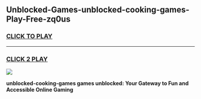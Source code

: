 
## Unblocked-Games-unblocked-cooking-games-Play-Free-zq0us
<h3>
<a href="https://premium76.site?title=unblocked-cooking-games&ref=18A">CLICK TO PLAY</a></h3>
<hr>

<h3>
<a href="https://premium76.site?title=unblocked-cooking-games&ref=18A">CLICK 2 PLAY</a>
  
</h3>

<a href="https://premium76.site?title=unblocked-cooking-games&ref=18A"><img src="https://clearcache.store/games.png"></a>


**unblocked-cooking-games games unblocked: Your Gateway to Fun and Accessible Online Gaming**
